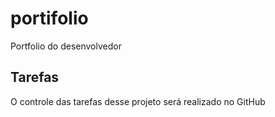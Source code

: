 # portifolio
Portfolio do desenvolvedor 

## Tarefas

O controle das tarefas desse projeto será realizado no GitHub